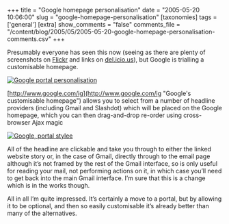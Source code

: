 +++
title = "Google homepage personalisation"
date = "2005-05-20 10:06:00"
slug = "google-homepage-personalisation"
[taxonomies]
tags = ['general']
[extra]
show_comments = "false"
comments_file = "/content/blog/2005/05/2005-05-20-google-homepage-personalisation-comments.csv"
+++

Presumably everyone has seen this now (seeing as there are plenty of screenshots on [Flickr](http://www.flickr.com/photos/tags/google) and links on [del.icio.us](http://del.icio.us/url/b675d9e8066556861696fbfffaef8e1d)), but Google is trialling a customisable homepage.

[![Google portal personalisation](http://photos10.flickr.com/14755160_0d32868fa4_m.jpg)](http://www.flickr.com/photos/pip/14755160/ "Google portal personalisation")

[http://www.google.com/ig](http://www.google.com/ig "Google's customisable homepage") allows you to select from a number of headline providers (including Gmail and Slashdot) which will be placed on the Google homepage, which you can then drag-and-drop re-order using cross-browser Ajax magic

[![Google, portal stylee](http://photos12.flickr.com/14755158_34a2e86997_m.jpg)](http://www.flickr.com/photos/pip/14755158/ "Google, portal stylee")

All of the headline are clickable and take you through to either the linked website story or, in the case of Gmail, directly through to the email page although it’s not framed by the rest of the Gmail interface, so is only useful for reading your mail, not performing actions on it, in which case you’ll need to get back into the main Gmail interface. I’m sure that this is a change which is in the works though.

All in all I’m quite impressed. It’s certainly a move to a portal, but by allowing it to be optional, and then so easily customisable it’s already better than many of the alternatives.
